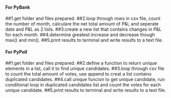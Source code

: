 #### For PyBank
##1.get folder and files prepared.
##2.loop through rows in csv file, count the number of month, calculare the net total amount of P&l, and seperate date and P&L as 2 lists.
##3.create a new list that contains changes in P&L for each month.
##4.determine greatest increase and decrease though max() and min().
##5.print results to terminal and write results to a text file.

#### For PyPoll
##1.get folder and files prepared.
##2.define a function to return unique elements in a list, call it to find unique candidates.
##3.loop through csv file to count the total amount of votes, use append to creat a list contains duplicated candidates.
##4.call unique funcion to get unique candidate, run conditional loop in duplicated candidates list and count the votes for each unique candidate.
##5.print results to terminal and write results to a text file.
